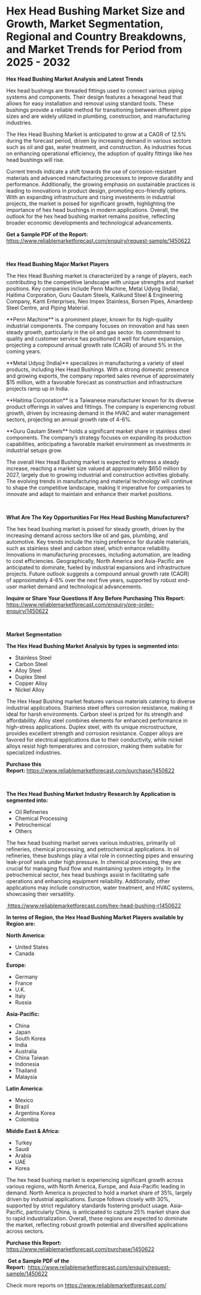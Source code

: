 <p><h1>Hex Head Bushing Market Size and Growth, Market Segmentation, Regional and Country Breakdowns, and Market Trends for Period from 2025 -  2032</h1></p><p><strong>Hex Head Bushing Market Analysis and Latest Trends</strong></p>
<p><p>Hex head bushings are threaded fittings used to connect various piping systems and components. Their design features a hexagonal head that allows for easy installation and removal using standard tools. These bushings provide a reliable method for transitioning between different pipe sizes and are widely utilized in plumbing, construction, and manufacturing industries.</p><p>The Hex Head Bushing Market is anticipated to grow at a CAGR of 12.5% during the forecast period, driven by increasing demand in various sectors such as oil and gas, water treatment, and construction. As industries focus on enhancing operational efficiency, the adoption of quality fittings like hex head bushings will rise. </p><p>Current trends indicate a shift towards the use of corrosion-resistant materials and advanced manufacturing processes to improve durability and performance. Additionally, the growing emphasis on sustainable practices is leading to innovations in product design, promoting eco-friendly options. With an expanding infrastructure and rising investments in industrial projects, the market is poised for significant growth, highlighting the importance of hex head bushings in modern applications. Overall, the outlook for the hex head bushing market remains positive, reflecting broader economic developments and technological advancements.</p></p>
<p><strong>Get a Sample PDF of the Report:&nbsp;</strong> <a href="https://www.reliablemarketforecast.com/enquiry/request-sample/1450622?utm_campaign=2620&utm_medium=2&utm_source=Github&utm_content=ia&utm_term=21022025&utm_id=hex-head-bushing">https://www.reliablemarketforecast.com/enquiry/request-sample/1450622</a></p>
<p>&nbsp;</p>
<p><strong>Hex Head Bushing Major Market Players</strong></p>
<p><p>The Hex Head Bushing market is characterized by a range of players, each contributing to the competitive landscape with unique strengths and market positions. Key companies include Penn Machine, Metal Udyog (India), Haitima Corporation, Guru Gautam Steels, Kalikund Steel & Engineering Company, Kanti Enterprises, Neo Impex Stainless, Borsen Pipes, Amardeep Steel Centre, and Piping Material.</p><p>**Penn Machine** is a prominent player, known for its high-quality industrial components. The company focuses on innovation and has seen steady growth, particularly in the oil and gas sector. Its commitment to quality and customer service has positioned it well for future expansion, projecting a compound annual growth rate (CAGR) of around 5% in the coming years.</p><p>**Metal Udyog (India)** specializes in manufacturing a variety of steel products, including Hex Head Bushings. With a strong domestic presence and growing exports, the company reported sales revenue of approximately $15 million, with a favorable forecast as construction and infrastructure projects ramp up in India.</p><p>**Haitima Corporation** is a Taiwanese manufacturer known for its diverse product offerings in valves and fittings. The company is experiencing robust growth, driven by increasing demand in the HVAC and water management sectors, projecting an annual growth rate of 4-6%.</p><p>**Guru Gautam Steels** holds a significant market share in stainless steel components. The company’s strategy focuses on expanding its production capabilities, anticipating a favorable market environment as investments in industrial setups grow.</p><p>The overall Hex Head Bushing market is expected to witness a steady increase, reaching a market size valued at approximately $650 million by 2027, largely due to growing industrial and construction activities globally. The evolving trends in manufacturing and material technology will continue to shape the competitive landscape, making it imperative for companies to innovate and adapt to maintain and enhance their market positions.</p></p>
<p>&nbsp;</p>
<p><strong>What Are The Key Opportunities For Hex Head Bushing Manufacturers?</strong></p>
<p><p>The hex head bushing market is poised for steady growth, driven by the increasing demand across sectors like oil and gas, plumbing, and automotive. Key trends include the rising preference for durable materials, such as stainless steel and carbon steel, which enhance reliability. Innovations in manufacturing processes, including automation, are leading to cost efficiencies. Geographically, North America and Asia-Pacific are anticipated to dominate, fueled by industrial expansions and infrastructure projects. Future outlook suggests a compound annual growth rate (CAGR) of approximately 4-6% over the next five years, supported by robust end-user market demand and technological advancements.</p></p>
<p><strong>Inquire or Share Your Questions If Any Before Purchasing This Report:</strong> <a href="https://www.reliablemarketforecast.com/enquiry/pre-order-enquiry/1450622?utm_campaign=2620&utm_medium=2&utm_source=Github&utm_content=ia&utm_term=21022025&utm_id=hex-head-bushing">https://www.reliablemarketforecast.com/enquiry/pre-order-enquiry/1450622</a></p>
<p>&nbsp;</p>
<p><strong>Market Segmentation</strong></p>
<p><strong>The Hex Head Bushing Market Analysis by types is segmented into:</strong></p>
<p><ul><li>Stainless Steel</li><li>Carbon Steel</li><li>Alloy Steel</li><li>Duplex Steel</li><li>Copper Alloy</li><li>Nickel Alloy</li></ul></p>
<p><p>The Hex Head Bushing market features various materials catering to diverse industrial applications. Stainless steel offers corrosion resistance, making it ideal for harsh environments. Carbon steel is prized for its strength and affordability. Alloy steel combines elements for enhanced performance in high-stress applications. Duplex steel, with its unique microstructure, provides excellent strength and corrosion resistance. Copper alloys are favored for electrical applications due to their conductivity, while nickel alloys resist high temperatures and corrosion, making them suitable for specialized industries.</p></p>
<p><strong>Purchase this Report:&nbsp;</strong><a href="https://www.reliablemarketforecast.com/purchase/1450622?utm_campaign=2620&utm_medium=2&utm_source=Github&utm_content=ia&utm_term=21022025&utm_id=hex-head-bushing">https://www.reliablemarketforecast.com/purchase/1450622</a></p>
<p>&nbsp;</p>
<p><strong>The Hex Head Bushing Market Industry Research by Application is segmented into:</strong></p>
<p><ul><li>Oil Refineries</li><li>Chemical Processing</li><li>Petrochemical</li><li>Others</li></ul></p>
<p><p>The hex head bushing market serves various industries, primarily oil refineries, chemical processing, and petrochemical applications. In oil refineries, these bushings play a vital role in connecting pipes and ensuring leak-proof seals under high pressure. In chemical processing, they are crucial for managing fluid flow and maintaining system integrity. In the petrochemical sector, hex head bushings assist in facilitating safe operations and enhancing equipment reliability. Additionally, other applications may include construction, water treatment, and HVAC systems, showcasing their versatility.</p></p>
<p><a href="https://www.reliablemarketforecast.com/hex-head-bushing-r1450622?utm_campaign=2620&utm_medium=2&utm_source=Github&utm_content=ia&utm_term=21022025&utm_id=hex-head-bushing">&nbsp;https://www.reliablemarketforecast.com/hex-head-bushing-r1450622</a></p>
<p><strong>In terms of Region, the Hex Head Bushing Market Players available by Region are:</strong></p>
<p>
    <p> <strong> North America: </strong>
        <ul>
            <li>United States</li>
            <li>Canada</li>
        </ul>
        </p> 
    <p> <strong> Europe: </strong>
        <ul>
            <li>Germany</li>
            <li>France</li>
            <li>U.K.</li>
            <li>Italy</li>
            <li>Russia</li>
        </ul>
        </p> 
    <p> <strong> Asia-Pacific: </strong>
        <ul>
            <li>China</li>
            <li>Japan</li>
            <li>South Korea</li>
            <li>India</li>
            <li>Australia</li>
            <li>China Taiwan</li>
            <li>Indonesia</li>
            <li>Thailand</li>
            <li>Malaysia</li>
        </ul>
        </p> 
    <p> <strong> Latin America: </strong>
        <ul>
            <li>Mexico</li>
            <li>Brazil</li>
            <li>Argentina Korea</li>
            <li>Colombia</li>
        </ul>
        </p> 
    <p> <strong> Middle East & Africa: </strong>
        <ul>
            <li>Turkey</li>
            <li>Saudi</li>
            <li>Arabia</li>
            <li>UAE</li>
            <li>Korea</li>
        </ul>
    </p>
    </p>
<p><p>The hex head bushing market is experiencing significant growth across various regions, with North America, Europe, and Asia-Pacific leading in demand. North America is projected to hold a market share of 35%, largely driven by industrial applications. Europe follows closely with 30%, supported by strict regulatory standards fostering product usage. Asia-Pacific, particularly China, is anticipated to capture 25% market share due to rapid industrialization. Overall, these regions are expected to dominate the market, reflecting robust growth potential and diversified applications across sectors.</p></p>
<p><strong>Purchase this Report: </strong><a href="https://www.reliablemarketforecast.com/purchase/1450622?utm_campaign=2620&utm_medium=2&utm_source=Github&utm_content=ia&utm_term=21022025&utm_id=hex-head-bushing">https://www.reliablemarketforecast.com/purchase/1450622</a></p>
<p>&nbsp;<strong>Get a Sample PDF of the Report:&nbsp;&nbsp;</strong><a href="https://www.reliablemarketforecast.com/enquiry/request-sample/1450622?utm_campaign=2620&utm_medium=2&utm_source=Github&utm_content=ia&utm_term=21022025&utm_id=hex-head-bushing">https://www.reliablemarketforecast.com/enquiry/request-sample/1450622</a></p>
<p><strong></strong></p>
<p>Check more reports on <a href="https://www.reliablemarketforecast.com/?utm_campaign=2620&utm_medium=2&utm_source=Github&utm_content=ia&utm_term=21022025&utm_id=hex-head-bushing">https://www.reliablemarketforecast.com/</a></p>